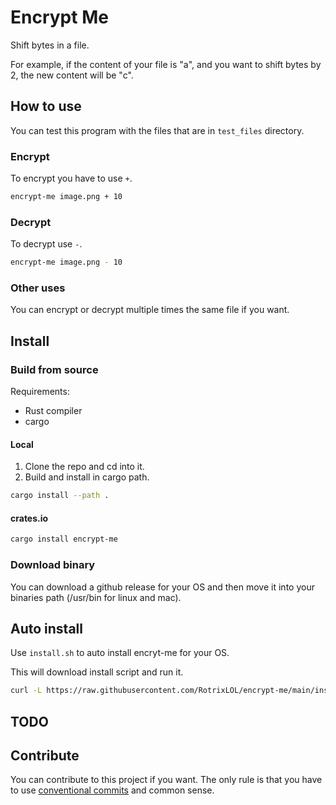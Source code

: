 # Encrypt Me

Shift bytes in a file.

For example, if the content of your file is "a", and you want to shift bytes by 2, the new content will be "c".

## How to use

You can test this program with the files that are in `test_files` directory.

### Encrypt

To encrypt you have to use `+`.

```sh
encrypt-me image.png + 10
```

### Decrypt

To decrypt use `-`.

```sh
encrypt-me image.png - 10
```

### Other uses

You can encrypt or decrypt multiple times the same file if you want.

## Install

### Build from source

Requirements:

- Rust compiler
- cargo

#### Local

1. Clone the repo and cd into it.
2. Build and install in cargo path.

```sh
cargo install --path .
```

#### crates.io

```sh
cargo install encrypt-me
```

### Download binary

You can download a github release for your OS and then move it into your binaries path (/usr/bin for linux and mac).

## Auto install

Use `install.sh` to auto install encryt-me for your OS.

This will download install script and run it.

```sh
curl -L https://raw.githubusercontent.com/RotrixLOL/encrypt-me/main/install.sh | sh
```

## TODO

## Contribute

You can contribute to this project if you want. The only rule is that you have to use [conventional commits](conventionalcommits.org) and common sense.
